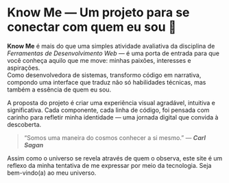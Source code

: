 # Know Me — Um projeto para se conectar com quem eu sou 🌌

**Know Me** é mais do que uma simples atividade avaliativa da disciplina de _Ferramentas de Desenvolvimento Web_ — é uma porta de entrada para que você conheça aquilo que me move: minhas paixões, interesses e aspirações.  
Como desenvolvedora de sistemas, transformo código em narrativa, compondo uma interface que traduz não só habilidades técnicas, mas também a essência de quem eu sou.

A proposta do projeto é criar uma experiência visual agradável, intuitiva e significativa. Cada componente, cada linha de código, foi pensada com carinho para refletir minha identidade — uma jornada digital que convida à descoberta.

> “Somos uma maneira do cosmos conhecer a si mesmo.” — **_Carl Sagan_**

Assim como o universo se revela através de quem o observa, este site é um reflexo da minha tentativa de me expressar por meio da tecnologia. Seja bem-vindo(a) ao meu universo.
